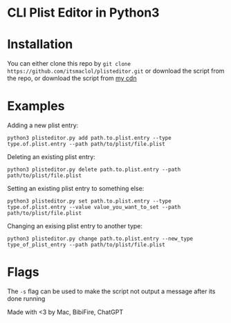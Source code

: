 # CLI Plist Editor in Python3

# Installation
You can either clone this repo by
`git clone https://github.com/itsmaclol/plisteditor.git` or download the script from the repo, or download the script from [my cdn](https://cdn.itsmac.eu.org/plisteditor.py)

# Examples
Adding a new plist entry:
```
python3 plisteditor.py add path.to.plist.entry --type type.of.plist.entry --path path/to/plist/file.plist
```
Deleting an existing plist entry:
```
python3 plisteditor.py delete path.to.plist.entry --path path/to/plist/file.plist
```
Setting an existing plist entry to something else:
```
python3 plisteditor.py set path.to.plist.entry --type type.of.plist.entry --value value_you_want_to_set --path path/to/plist/file.plist
```
Changing an exising plist entry to another type:
```
python3 plisteditor.py change path.to.plist.entry --new_type type_of_plist_entry --path path/to/plist/file.plist
```

# Flags
The `-s` flag can be used to make the script not output a message after its done running

Made with <3 by Mac, BibiFire, ChatGPT
